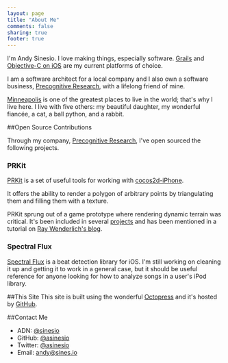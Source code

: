 ```yaml
---
layout: page
title: "About Me"
comments: false
sharing: true
footer: true
---
```


I'm Andy Sinesio.  I love making things, especially software.  [Grails](http://grails.org) and [Objective-C on iOS](http://developer.apple.com/ios) are my current platforms of choice.

I am a software architect for a local company and I also own a software business, [Precognitive Research](http://precognitiveresearch.com), with a lifelong friend of mine.

[Minneapolis](http://en.wikipedia.org/wiki/Minneapolis) is one of the greatest places to live in the world; that's why I live here.   I live with five others: my beautiful daughter, my wonderful fiancée, a cat, a ball python, and a rabbit.

##Open Source Contributions

Through my company, [Precognitive Research](http://precognitiveresearch.com), I've open sourced the following projects.

### PRKit
[PRKit](http://github.com/asinesio/cocos2d-prkit) is a set of useful tools for working with [cocos2d-iPhone](http://www.cocos2d-iphone.org).  

It offers the ability to render a polygon of arbitrary points by triangulating them and filling them with a texture.  

PRKit sprung out of a game prototype where rendering dynamic terrain was critical.  It's been included in several [projects](http://www.pooperpig.com/coding/scrolling-textures-in-cocos2d/) and has been mentioned in a tutorial on [Ray Wenderlich's blog](http://www.raywenderlich.com/14302/how-to-make-a-game-like-fruit-ninja-with-box2d-and-cocos2d-part-1).

### Spectral Flux

[Spectral Flux](http://github.com/asinesio/SpectralFlux) is a beat detection library for iOS.  I'm still working on cleaning it up and getting it to work in a general case, but it should be useful reference for anyone looking for how to analyze songs in a user's iPod library.

##This Site
This site is built using the wonderful [Octopress](http://octopress.org) and it's hosted by [GitHub](http://github.com).

##Contact Me
* ADN: [@sinesio](http://app.net/sinesio)
* GitHub: [@asinesio](http://github.com/asinesio)
* Twitter: [@asinesio](http://twitter.com/asinesio)
* Email: [andy@sines.io](mailto:andy@sines.io)
